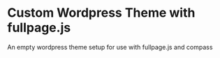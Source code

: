 # Custom Wordpress Theme with fullpage.js

An empty wordpress theme setup for use with fullpage.js and compass
